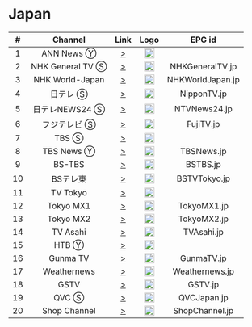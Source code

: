 <h1>Japan</h1>

| #   | Channel        | Link  | Logo | EPG id |
|:---:|:--------------:|:-----:|:----:|:------:|
| 1   | ANN News Ⓨ     | [>](https://www.youtube.com/user/ANNnewsCH/live) | <img height="20" src="https://i.imgur.com/9IVsFXz.png"/> |
| 2   | NHK General TV Ⓢ | [>](https://nhk3.mov3.co/hls/nhk.m3u8) | <img height="20" src="https://i.imgur.com/ns0PHbl.png"/> | NHKGeneralTV.jp |
| 3   | NHK World-Japan | [>](https://nhkwlive-ojp.akamaized.net/hls/live/2003459/nhkwlive-ojp-en/index_4M.m3u8) | <img height="20" src="https://i.imgur.com/TDCuUDs.png"/> | NHKWorldJapan.jp |
| 4   | 日テレ Ⓢ     | [>](https://ntv3.mov3.co/hls/ntv.m3u8) | <img height="20" src="https://i.imgur.com/IGu52nM.png"/> | NipponTV.jp |
| 5   | 日テレNEWS24 Ⓢ     | [>](https://n24-cdn-live.ntv.co.jp/ch01/index.m3u8) | <img height="20" src="https://i.imgur.com/tVNZ0BU.png"/> | NTVNews24.jp |
| 6   | フジテレビ Ⓢ     | [>](https://fujitv3.mov3.co/hls/fujitv.m3u8) | <img height="20" src="https://i.imgur.com/CjoqJXh.png"/> | FujiTV.jp |
| 7   | TBS Ⓢ     | [>](https://tbs2.mov3.co/hls/tbs.m3u8) | <img height="20" src="https://i.imgur.com/SzWJscr.png"/> |
| 8   | TBS News Ⓨ     | [>](https://www.youtube.com/c/tbsnews/live) | <img height="20" src="https://i.imgur.com/hk0oZab.png"/> | TBSNews.jp |
| 9   | BS-TBS         | [>](http://cdnv148.cloudrsst.com:1935/jptv/bstbs_720/playlist.m3u8) | <img height="20" src="https://i.imgur.com/g1pTQIm.png"/> | BSTBS.jp |
| 10  | BSテレ東        | [>](http://cdnv148.cloudrsst.com:1935/jptv/bsjapan_720/playlist.m3u8) | <img height="20" src="https://i.imgur.com/yJfA6ak.png"/> | BSTVTokyo.jp |
| 11  | TV Tokyo     | [>](https://bcsecurelivehls-i.akamaihd.net/hls/live/265320/5043843989001/140130JTDX/index.m3u8) | <img height="20" src="https://i.imgur.com/BMXZjA1.png"/> |
| 12  | Tokyo MX1    | [>](https://movie.mcas.jp/mcas/mx1_2/master.m3u8) | <img height="20" src="https://i.imgur.com/ghRFrKj.png"/> | TokyoMX1.jp |
| 13  | Tokyo MX2    | [>](https://movie.mcas.jp/mcas/mx2_2/master.m3u8) | <img height="20" src="https://i.imgur.com/ghRFrKj.png"/> | TokyoMX2.jp |
| 14  | TV Asahi     | [>](http://redlabmcdn.s.llnwi.net/nv02/ryowa4hd/index.m3u8) | <img height="20" src="https://i.imgur.com/rls8NVc.png"/> | TVAsahi.jp |
| 15  | HTB Ⓨ          | [>](https://www.youtube.com/c/htbnews/live) | <img height="20" src="https://i.imgur.com/A0Wj0Ys.png"/> |
| 16  | Gunma TV    | [>](https://movie.mcas.jp/switcher/smil:mcas8.smil/master.m3u8) | <img height="20" src="https://i.imgur.com/Fik3Nm9.png"/> | GunmaTV.jp |
| 17  | Weathernews     | [>](http://movie.mcas.jp/mcas/wn1_2/master.m3u8) | <img height="20" src="https://i.imgur.com/7YLRtla.png"/> | Weathernews.jp |
| 18  | GSTV            | [>](https://gemstv.wide-stream.net/gemstv01/smil:gemstv01.smil/chunklist.m3u8) | <img height="20" src="https://i.imgur.com/0wds9n8.png"/> | GSTV.jp |
| 19  | QVC Ⓢ          | [>](http://cdn-live1.qvc.jp/iPhone/800/800.m3u8) | <img height="20" src="https://i.imgur.com/B74hZKd.png"/> | QVCJapan.jp |
| 20  | Shop Channel    | [>](http://stream1.shopch.jp/HLS/out1/prog_index.m3u8) | <img height="20" src="https://i.imgur.com/rkdKa5a.png"/> | ShopChannel.jp |

